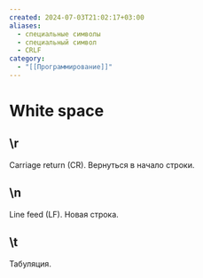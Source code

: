 ```yaml
---
created: 2024-07-03T21:02:17+03:00
aliases:
  - специальные символы
  - специальный символ
  - CRLF
category:
  - "[[Программирование]]"
---
```


# White space

## \r

Carriage return (CR). Вернуться в начало строки.

## \n

Line feed (LF). Новая строка.

## \t

Табуляция.

